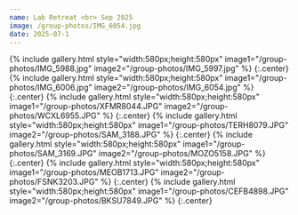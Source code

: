 ```yaml
---
name: Lab Retreat <br> Sep 2025
image: /group-photos/IMG_6054.jpg
date: 2025-07-1
---
```


{% include gallery.html style="width:580px;height:580px" image1="/group-photos/IMG_5988.jpg" image2="/group-photos/IMG_5997.jpg"  %} {:.center}
{% include gallery.html style="width:580px;height:580px" image1="/group-photos/IMG_6006.jpg" image2="/group-photos/IMG_6054.jpg" %} {:.center}
{% include gallery.html style="width:580px;height:580px" image1="/group-photos/XFMR8044.JPG" image2="/group-photos/WCXL6955.JPG"  %} {:.center}
{% include gallery.html style="width:580px;height:580px" image1="/group-photos/TERH8079.JPG" image2="/group-photos/SAM_3188.JPG" %} {:.center}
{% include gallery.html style="width:580px;height:580px" image1="/group-photos/SAM_3169.JPG" image2="/group-photos/MOZO5158.JPG"  %} {:.center}
{% include gallery.html style="width:580px;height:580px" image1="/group-photos/MEOB1713.JPG" image2="/group-photos/FSNK3203.JPG"  %} {:.center}
{% include gallery.html style="width:580px;height:580px" image1="/group-photos/CEFB4898.JPG" image2="/group-photos/BKSU7849.JPG"  %} {:.center}

